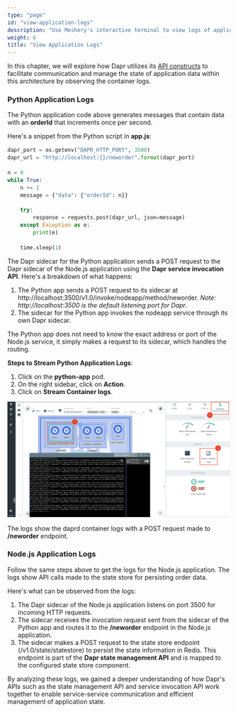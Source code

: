 ```yaml
---
type: "page"
id: "view-application-logs"
description: "Use Meshery's interactive terminal to view logs of applications"
weight: 6
title: "View Application Logs"
---
```


In this chapter, we will explore how Dapr utilizes its [API constructs](https://docs.dapr.io/concepts/building-blocks-concept/) to facilitate communication and manage the state of application data within this architecture by observing the container logs.

### Python Application Logs

The Python application code above generates messages that contain data with an **orderId** that increments once per second.

Here's a snippet from the Python script in **app.js**:

```python
dapr_port = os.getenv("DAPR_HTTP_PORT", 3500)
dapr_url = "http://localhost:{}/neworder".format(dapr_port)

n = 0
while True:
    n += 1
    message = {"data": {"orderId": n}}

    try:
        response = requests.post(dapr_url, json=message)
    except Exception as e:
        print(e)

    time.sleep(1)
```

The Dapr sidecar for the Python application sends a POST request to the Dapr sidecar of the Node.js application using the **Dapr service invocation API**. Here's a breakdown of what happens:

1. The Python app sends a POST request to its sidecar at http://localhost:3500/v1.0/invoke/nodeapp/method/neworder. _Note: http://localhost:3500 is the default listening port for Dapr_.
2. The sidecar for the Python app invokes the nodeapp service through its own Dapr sidecar.

The Python app does not need to know the exact address or port of the Node.js service, it simply makes a request to its sidecar, which handles the routing.

**Steps to Stream Python Application Logs**:

1. Click on the **python-app** pod.
2. On the right sidebar, click on **Action**.
3. Click on **Stream Container logs**.

![stream](stream.png)

The logs show the daprd container logs with a POST request made to **/neworder** endpoint.

### Node.js Application Logs

Follow the same steps above to get the logs for the Node.js application. The logs show API calls made to the state store for persisting order data.

Here's what can be observed from the logs:

1. The Dapr sidecar of the Node.js application listens on port 3500 for incoming HTTP requests.
2. The sidecar receives the invocation request sent from the sidecar of the Python app and routes it to the **/neworder** endpoint in the Node.js application.
3. The sidecar makes a POST request to the state store endpoint (/v1.0/state/statestore) to persist the state information in Redis. This endpoint is part of the **Dapr state management API**  and is mapped to the configured state store component.

By analyzing these logs, we gained a deeper understanding of how Dapr's APIs such as the state management API and service invocation API work together to enable service-service communication and efficient management of application state.
